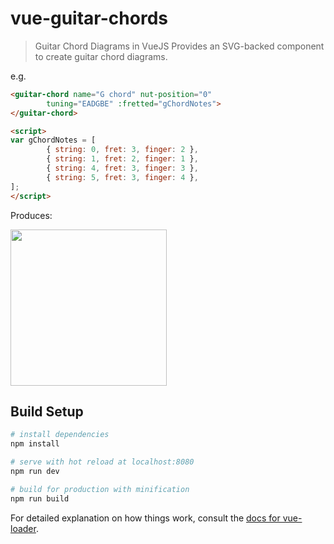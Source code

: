 # vue-guitar-chords

> Guitar Chord Diagrams in VueJS
Provides an SVG-backed component to create guitar chord diagrams.

e.g.
```html
<guitar-chord name="G chord" nut-position="0"
        tuning="EADGBE" :fretted="gChordNotes">
</guitar-chord>

<script>
var gChordNotes = [
        { string: 0, fret: 3, finger: 2 },
        { string: 1, fret: 2, finger: 1 },
        { string: 4, fret: 3, finger: 3 },
        { string: 5, fret: 3, finger: 4 },
];
</script>
```

Produces:


<img src="https://rawgit.com/matt-snider/6bbdae922572843aff491579cf3bdd61/raw/a7ac0e411a56d54c41b7a74dc5578a6e3a929de2/g-chord.svg" width="250" height="250"/>

## Build Setup

``` bash
# install dependencies
npm install

# serve with hot reload at localhost:8080
npm run dev

# build for production with minification
npm run build
```

For detailed explanation on how things work, consult the [docs for vue-loader](http://vuejs.github.io/vue-loader).
